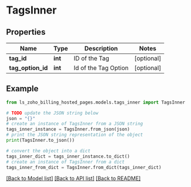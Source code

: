 # TagsInner


## Properties

Name | Type | Description | Notes
------------ | ------------- | ------------- | -------------
**tag_id** | **int** | ID of the Tag | [optional] 
**tag_option_id** | **int** | Id of the Tag Option | [optional] 

## Example

```python
from ls_zoho_billing_hosted_pages.models.tags_inner import TagsInner

# TODO update the JSON string below
json = "{}"
# create an instance of TagsInner from a JSON string
tags_inner_instance = TagsInner.from_json(json)
# print the JSON string representation of the object
print(TagsInner.to_json())

# convert the object into a dict
tags_inner_dict = tags_inner_instance.to_dict()
# create an instance of TagsInner from a dict
tags_inner_from_dict = TagsInner.from_dict(tags_inner_dict)
```
[[Back to Model list]](../README.md#documentation-for-models) [[Back to API list]](../README.md#documentation-for-api-endpoints) [[Back to README]](../README.md)


